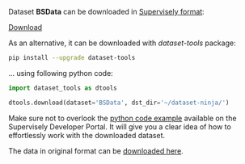 Dataset **BSData** can be downloaded in [Supervisely format](https://developer.supervisely.com/api-references/supervisely-annotation-json-format):

 [Download](https://assets.supervisely.com/remote/eyJsaW5rIjogImZzOi8vYXNzZXRzLzE0NDlfQlNEYXRhL2JzZGF0YS1EYXRhc2V0TmluamEudGFyIiwgInNpZyI6ICJJSTloTTM1MVJaRTlXcjBFZFNMVE85NTNjdUZUbnRER0N0aVpJNXpVdmJNPSJ9)

As an alternative, it can be downloaded with *dataset-tools* package:
``` bash
pip install --upgrade dataset-tools
```

... using following python code:
``` python
import dataset_tools as dtools

dtools.download(dataset='BSData', dst_dir='~/dataset-ninja/')
```
Make sure not to overlook the [python code example](https://developer.supervisely.com/getting-started/python-sdk-tutorials/iterate-over-a-local-project) available on the Supervisely Developer Portal. It will give you a clear idea of how to effortlessly work with the downloaded dataset.

The data in original format can be [downloaded here](https://github.com/2Obe/BSData/archive/refs/heads/main.zip).